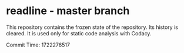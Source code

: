 # readline - master branch

This repository contains the frozen state of the repository.
Its history is cleared. It is used only for static code
analysis with Codacy.

Commit Time: 1722276517